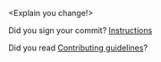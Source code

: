 <Explain you change!>

Did you sign your commit? [Instructions](../CONTRIBUTING.md#sign-your-commits)

Did you read [Contributing guidelines](../CONTRIBUTING.md)?
